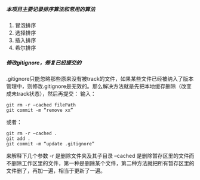 ##### 本项目主要记录排序算法和常用的算法

1. 冒泡排序
2. 选择排序
3. 插入排序
4. 希尔排序
##### 修改gitignore，修复已经提交的
.gitignore只能忽略那些原来没有被track的文件，如果某些文件已经被纳入了版本管理中，则修改.gitignore是无效的。那么解决方法就是先把本地缓存删除（改变成未track状态），然后再提交： 
输入：
```
git rm -r –cached filePath 
git commit -m “remove xx” 
``` 
或者： 
```
git rm -r –cached . 
git add . 
git commit -m “update .gitignore”
```
来解释下几个参数 -r 是删除文件夹及其子目录 –cached 是删除暂存区里的文件而不删除工作区里的文件，第一种是删除某个文件，第二种方法就把所有暂存区里的文件删了，再加一遍，相当于更新了一遍。